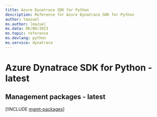 ```yaml
---
title: Azure Dynatrace SDK for Python
description: Reference for Azure Dynatrace SDK for Python
author: lmazuel
ms.author: lmazuel
ms.data: 06/08/2023
ms.topic: reference
ms.devlang: python
ms.service: dynatrace
---
```

# Azure Dynatrace SDK for Python - latest

## Management packages - latest
[!INCLUDE [mgmt-packages](dynatrace-mgmt-index.md)]